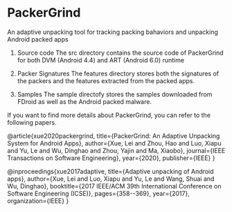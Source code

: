 # PackerGrind
An adaptive unpacking tool for tracking packing bahaviors and unpacking Android packed apps

1. Source code
The src directory contains the source code of PackerGrind for both DVM (Android 4.4) and ART (Android 6.0) runtime

2. Packer Signatures
The features directory stores both the signatures of the packers and the features extracted from the packed apps.

3. Samples
The sample directofy stores the samples downloaded from FDroid as well as the Android packed malware.

If you want to find more details about PackerGrind, you can refer to the following papers.

@article{xue2020packergrind,
  title={PackerGrind: An Adaptive Unpacking System for Android Apps},
  author={Xue, Lei and Zhou, Hao and Luo, Xiapu and Yu, Le and Wu, Dinghao and Zhou, Yajin and Ma, Xiaobo},
  journal={IEEE Transactions on Software Engineering},
  year={2020},
  publisher={IEEE}
}

@inproceedings{xue2017adaptive,
  title={Adaptive unpacking of Android apps},
  author={Xue, Lei and Luo, Xiapu and Yu, Le and Wang, Shuai and Wu, Dinghao},
  booktitle={2017 IEEE/ACM 39th International Conference on Software Engineering (ICSE)},
  pages={358--369},
  year={2017},
  organization={IEEE}
}
